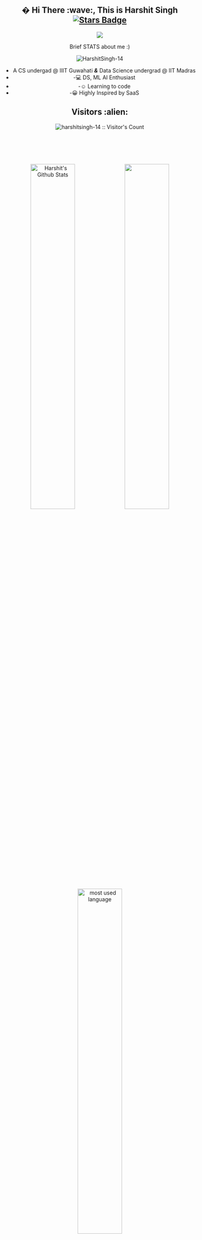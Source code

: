 <div align="center">
<h2> �  Hi There :wave:, This is Harshit Singh   <a href="https://github.com/HarshitSingh-14/awesome-github-profile-readme/stargazers"><img src="https://img.shields.io/github/stars/HarshitSingh-14" alt="Stars Badge"/></a>
 </h2>

<!--
**HarhitSingh-14/HarhitSingh-14** is a ✨ _special_ ✨ repository because its `README.md` (this file) appears on your GitHub profile.


-->
![](https://komarev.com/ghpvc/?username=HarshitSingh-14)


Brief STATS about me :)

<p align="center">
	<img src=https://github-readme-stats.vercel.app/api?username=HarshitSingh-14&show_icons=true alt=HarshitSingh-14 
  />
  
</p>
</div>

<div align="center">

-  A CS undergad @ IIIT Guwahati    ___&___      Data Science undergrad @ IIT Madras <br>
- -:computer: DS, ML  AI Enthusiast <br>
- -:relaxed: Learning to code <br>
- -:grinning: Highly Inspired by SaaS <br>
</div>
<h3>
<h2 align="center">Visitors :alien:</h2>
<p align="center"><img src="https://profile-counter.glitch.me/{harshitsingh-14}/count.svg" alt="harshitsingh-14 :: Visitor's Count" /></p>
</h3>
<br>


<h3></h3>
<h3></h3
<h3></h3>
<br>

<div align="center">
<div align="center">
  <br>
  
  <img width="48%" src="https://github-readme-stats.vercel.app/api?username=HarshitSingh-14&theme=dracula&show_icons=true" alt="Harshit's Github Stats"/>
  <img width="48%" src="https://github-readme-streak-stats.herokuapp.com/?user=HarshitSingh-14&theme=dracula&show_icons=true" /><br>
  <p align="#center"><img width="48%" src="https://github-readme-stats.vercel.app/api/top-langs/?username=HarshitSingh-14&layout=compact&hide=html&theme=dracula&show_icons=true" alt="most used language" /></p>
</div>
</br>

[![My github activity graph ------>>> ](https://activity-graph.herokuapp.com/graph?username=HarshitSingh-14&theme=dracula)](https://github.com/bindaldhara/github-readme-activity-graph)
<br>
<h1 align="center">Get connected with me ;):point_down:</h1>
   <p align="center">
<a href="https://github.com/HarshitSingh-14" target="_blank">
<img src=https://img.shields.io/badge/github-%2324292e.svg?&style=for-the-badge&logo=github&logoColor=white alt=github style="margin-bottom: 5px;" /></a>
<a href="https://www.linkedin.com/in/harshit-singh-5026bb1b8/">
<img alt = "LinkedIn"src="https://img.shields.io/badge/LinkedIn-%230077B5.svg?&style=flat-square&logo=linkedin&logoColor=white" /></a>
<a href="mailto:harshitsingh14@gmail.com" target="_blank">
<img alt="Gmail" src="https://img.shields.io/badge/Gmail-D14836?style=for-the-badge&logo=gmail&logoColor=white" /></a>
</p>

</div>


